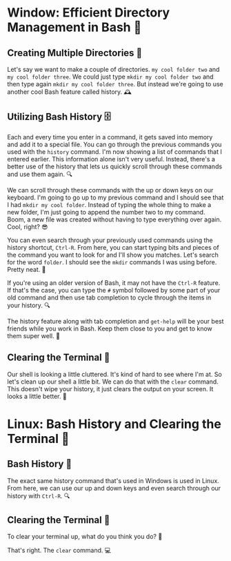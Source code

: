 # Window: Efficient Directory Management in Bash 🚀

## Creating Multiple Directories 📁

Let's say we want to make
a couple of directories. `my cool folder two` and
`my cool folder three`. We could just type `mkdir
my cool folder two` and then type again `mkdir
my cool folder three`. But instead we're going to use another
cool Bash feature called history. 🕰️

## Utilizing Bash History 🗄️

Each and every time you enter in
a command, it gets saved into memory and add it to a special file. You can go through the previous commands
you used with the `history` command. I'm now showing a list of
commands that I entered earlier. This information alone isn't very useful. Instead, there's a better use of
the history that lets us quickly scroll through these commands and use them again. 🔍

We can scroll through these commands with
the up or down keys on our keyboard. I'm going to go up to
my previous command and I should see that I had
`mkdir my cool folder`. Instead of typing the whole
thing to make a new folder, I'm just going to append
the number two to my command. Boom, a new file was created without
having to type everything over again. Cool, right? 😎

You can even search through your
previously used commands using the history shortcut, `Ctrl-R`. From here, you can start typing bits and
pieces of the command you want to look for and I'll show you matches. Let's search for the word `folder`. I should see the `mkdir`
commands I was using before. Pretty neat. 🧠

If you're using an older
version of Bash, it may not have the `Ctrl-R` feature. If that's the case, you can type the `#`
symbol followed by some part of your old command and then use tab completion to
cycle through the items in your history. 🔍

The history feature along
with tab completion and `get-help` will be your best
friends while you work in Bash. Keep them close to you and
get to know them super well. 🤝

## Clearing the Terminal 🧹

Our shell is looking a little cluttered. It's kind of hard to see where I'm at. So let's clean up our shell a little bit. We can do that with the `clear` command. This doesn't wipe your history,
it just clears the output on your screen. It looks a little better. 🧹

# Linux: Bash History and Clearing the Terminal 🤖

## Bash History 📜

The exact same history
command that's used in Windows
is used in Linux. From here, we can use our up and down keys and even
search through our history with `Ctrl-R`. 🔍

## Clearing the Terminal 🧹

To clear your terminal up, what do you think you do? 🤔

That's right. The `clear` command. 💻